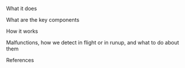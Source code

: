 What it does

What are the key components 

How it works

Malfunctions, how we detect in flight or in runup, and what to do about them

References
